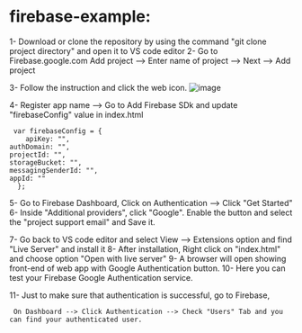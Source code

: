 # firebase-example:
1- Download or clone the repository by using the command "git clone project directory" and open it to VS code editor
2- Go to Firebase.google.com
     Add project --> Enter name of project --> Next --> Add project
  
 3- Follow the instruction and click the web icon.
 ![image](https://user-images.githubusercontent.com/88589230/170124112-ed9af3ac-ef4c-47f6-aaec-44b8783b9789.png)

4- Register app name --> Go to Add Firebase SDk and update "firebaseConfig"  value in index.html

     var firebaseConfig = {
        apiKey: "",
    authDomain: "",
    projectId: "",
    storageBucket: "",  
    messagingSenderId: "",
    appId: ""
      };
      
5- Go to Firebase Dashboard, Click on Authentication --> Click "Get Started"
6- Inside "Additional providers", click "Google". Enable the button and select the "project support email" and Save it. 

7- Go back to VS code editor and select View --> Extensions option and find "Live Server" and install it
8- After installation, Right click on "index.html" and choose option "Open with live server"
9- A browser will open showing front-end of web app with Google Authentication button.
10- Here you can test your Firebase Google Authentication service.

11- Just to make sure that authentication is successful, go to Firebase,

     On Dashboard --> Click Authentication --> Check "Users" Tab and you can find your authenticated user.
